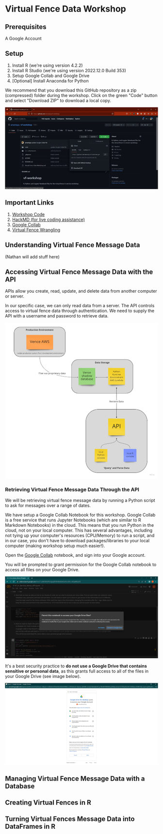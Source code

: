 # Virtual Fence Data Workshop

## Prerequisites

A Google Account

## Setup

1. Install R (we're using version 4.2.2)
2. Install R Studio (we're using version 2022.12.0 Build 353)
3. Setup Google Collab and Google Drive
4. [Optional] Install Anaconda for Python

We recommend that you download this GitHub repository as a zip (compressed) folder during the workshop. Click on the green "Code" button and select "Download ZIP"  to download a local copy.

![](docs/attachments/download-repo-as-zip-folder.jpg)

## Important Links

1. [Workshop Code](https://github.com/amantaya/vf-workshop)
2. [HackMD (for live coding assistance)](https://hackmd.io/@yW3saP0JQS-tB5uNp9cJ-Q/Hk7YL6Uhs/edit)
3. [Google Collab](https://colab.research.google.com/github/amantaya/vf-workshop/blob/main/code/VF_In_Service_Vence_API.ipynb)
4. [Virtual Fence Wrangling](https://github.com/Brandkmayer/VenceVFWrangling)

## Understanding Virtual Fence Message Data

(Nathan will add stuff here)

## Accessing Virtual Fence Message Data with the API

APIs allow you create, read, update, and delete data from another computer or server.

In our specific case, we can only read data from a server. The API controls access to virtual fence data through authentication. We need to supply the API with a username and password to retrieve data.

![Vence API Diagram](docs/attachments/Vence-API-Diagram.jpg)

### Retrieving Virtual Fence Message Data Through the API

We will be retrieving virtual fence message data by running a Python script to ask for messages over a range of dates.

We have setup a Google Collab Notebook for this workshop. Google Collab is a free service that runs Jupyter Notebooks (which are similar to R Markdown Notebooks) in the cloud. This means that you run Python in the cloud, not on your local computer. This has several advantages, including not tying up your computer's resources (CPU/Memory) to run a script, and in our case, you don't have to download packages/libraries to your local computer (making workshop setup much easier!).

Open the [Google Collab](https://colab.research.google.com/github/amantaya/vf-workshop/blob/main/code/VF_In_Service_Vence_API.ipynb) notebook, and sign into your Google account.

You will be prompted to grant permission for the Google Collab notebook to access all files on your Google Drive.

![Allow Access to Google Drive Prompt](docs/attachments/allow-access-to-google-drive.jpg)

It's a best security practice to **do not  use a Google Drive that contains sensitive or personal data**, as this grants full access to all of the files in your Google Drive (see image below).

![Permissions for Google Drive](docs/attachments/permission-for-google-drive.jpg)

## Managing Virtual Fence Message Data with a Database

## Creating Virtual Fences in R

## Turning Virtual Fences Message Data into DataFrames in R